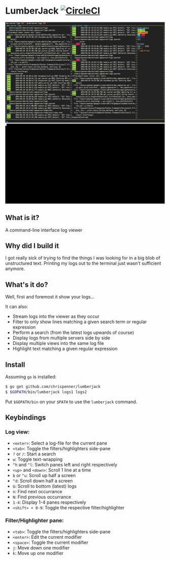 # LumberJack [![CircleCI](https://circleci.com/gh/ChrisPenner/LumberJack.svg?style=svg)](https://circleci.com/gh/ChrisPenner/LumberJack)

![screenshot](docs/screenshot.png)
![demo](docs/demo.gif)

## What is it?
A command-line interface log viewer

## Why did I build it
I got really sick of trying to find the things I was looking for in a big blob of unstructured text.
Printing my logs out to the terminal just wasn't sufficient anymore.

## What's it do?
Well, first and foremost it show your logs...

It can also:
- Stream logs into the viewer as they occur
- Filter to only show lines matching a given search term or regular expression
- Perform a search (from the latest logs upwards of course)
- Display logs from multiple servers side by side
- Display multiple views into the same log file
- Highlight text matching a given regular expression

## Install
Assuming `go` is installed:
```bash
$ go get github.com/chrispenner/lumberjack
$ $GOPATH/bin/lumberjack logs1 logs2
```

Put `$GOPATH/bin` on your `$PATH` to use the `lumberjack` command.

## Keybindings

### Log view:
- `<enter>`: Select a log-file for the current pane
- `<tab>`: Toggle the filters/highlighters side-pane
- `?` or `/`: Start a search
- `w`: Toggle text-wrapping
- `^h` and `^l`: Switch panes left and right respectively
- `<up>` and `<down>`: Scroll 1 line at a time
- `b` or `^u`: Scroll up half a screen
- `^d`: Scroll down half a screen
- `G`: Scroll to bottom (latest) logs
- `n`: Find next occurrance
- `N`: Find previous occurrance
- `1-4`: Display 1-4 panes respectively
- `<shift> + 0-9`: Toggle the respective filter/highlighter

### Filter/Highlighter pane:
- `<tab>`: Toggle the filters/highlighters side-pane
- `<enter>`: Edit the current modifier
- `<space>`: Toggle the current modifier
- `j`: Move down one modifier
- `k`: Move up one modifier
